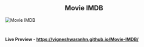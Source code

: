 <h2 align = "center">Movie IMDB</h2>

![Movie IMDB](https://user-images.githubusercontent.com/123082001/213870014-7c7f7fd3-25cc-4552-8c9b-3b00accf0775.png)

<br>

**Live Preview - https://vigneshwaranhn.github.io/Movie-IMDB/**
